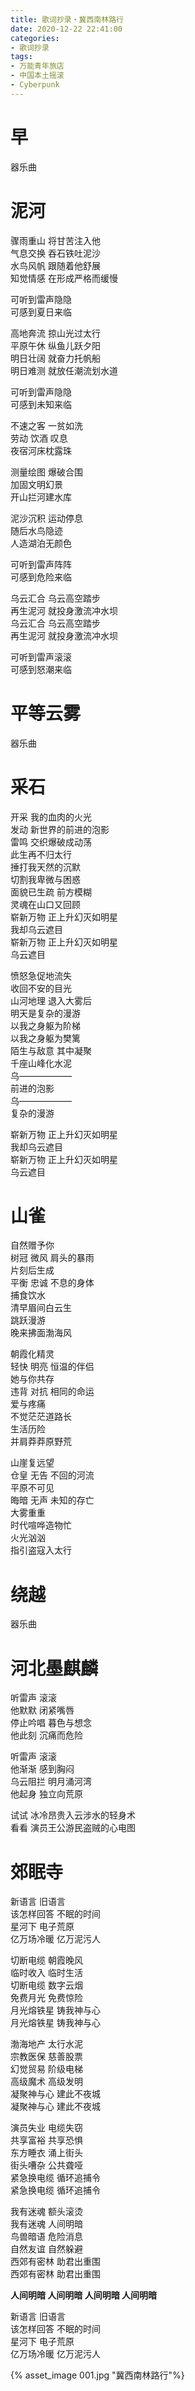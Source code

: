 ```yaml
---
title: 歌词抄录・冀西南林路行
date: 2020-12-22 22:41:00
categories: 
- 歌词抄录
tags: 
- 万能青年旅店
- 中国本土摇滚
- Cyberpunk
---
```


# 早

器乐曲

# 泥河

骤雨重山 将甘苦注入他  
气息交换 吞石铁吐泥沙  
水鸟风帆 跟随着他舒展  
知觉情感 在形成严格而缓慢

可听到雷声隐隐  
可感到夏日来临

高地奔流 掠山光过太行  
平原午休 纵鱼儿跃夕阳  
明日壮阔 就奋力托帆船  
明日难测 就放任潮流划水道

可听到雷声隐隐  
可感到未知来临  

不速之客 一贫如洗  
劳动 饮酒 叹息  
夜宿河床枕露珠

测量绘图 爆破合围  
加固文明幻景  
开山拦河建水库

泥沙沉积 运动停息  
随后水鸟隐迹  
人造湖泊无颜色

可听到雷声阵阵  
可感到危险来临

乌云汇合 乌云高空踏步  
再生泥河 就投身激流冲水坝  
乌云汇合 乌云高空踏步  
再生泥河 就投身激流冲水坝

可听到雷声滚滚  
可感到怒潮来临

# 平等云雾

器乐曲

# 采石

开采 我的血肉的火光  
发动 新世界的前进的泡影  
雷鸣 交织爆破成动荡  
此生再不归太行  
捶打我天然的沉默  
切割我卑微与困惑  
面貌已生疏 前方模糊  
灵魂在山口又回顾  
崭新万物 正上升幻灭如明星  
我却乌云遮目  
崭新万物 正上升幻灭如明星  
乌云遮目

愤怒急促地流失  
收回不安的目光  
山河地理 退入大雾后  
明天是复杂的漫游  
以我之身躯为阶梯  
以我之身躯为樊篱  
陌生与敌意 其中凝聚  
千座山峰化水泥  
乌——————  
前进的泡影  
乌——————  
复杂的漫游

崭新万物 正上升幻灭如明星  
我却乌云遮目  
崭新万物 正上升幻灭如明星  
乌云遮目

# 山雀

自然赠予你  
树冠 微风 肩头的暴雨  
片刻后生成  
平衡 忠诚 不息的身体  
捕食饮水  
清早眉间白云生  
跳跃漫游  
晚来拂面渤海风

朝霞化精灵  
轻快 明亮 恒温的伴侣  
她与你共存  
违背 对抗 相同的命运  
爱与疼痛  
不觉茫茫道路长  
生活历险  
并肩莽莽原野荒

山崖复远望  
仓皇 无告 不回的河流  
平原不可见  
晦暗 无声 未知的存亡  
大雾重重  
时代喧哗造物忙  
火光汹汹  
指引盗寇入太行

# 绕越

器乐曲

# 河北墨麒麟

听雷声 滚滚  
他默默 闭紧嘴唇  
停止吟唱 暮色与想念  
他此刻 沉痛而危险

听雷声 滚滚  
他渐渐 感到胸闷  
乌云阻拦 明月涌河湾  
他起身 独立向荒原

试试 冰冷昂贵入云涉水的轻身术  
看看 演员王公游民盗贼的心电图

# 郊眠寺

新语言 旧语言  
该怎样回答 不眠的时间  
星河下 电子荒原  
亿万场冷暖 亿万泥污人

切断电缆 朝霞晚风  
临时收入 临时生活  
切断电缆 数字云烟  
免费月光 免费惊险  
月光熔铁星 铸我神与心  
月光熔铁星 铸我神与心

渤海地产 太行水泥  
宗教医保 慈善股票  
幻觉贸易 阶级电梯  
高级魔术 高级发明  
凝聚神与心 建此不夜城  
凝聚神与心 建此不夜城

演员失业 电缆失窃  
共享富裕 共享恐惧  
东方睡衣 涌上街头  
街头嘈杂 公共聋哑  
紧急换电缆 循环追捕令  
紧急换电缆 循环追捕令

我有迷魂 额头滚烫  
我有迷魂 人间明暗  
鸟兽暗语 危险消息  
自然友谊 自然躲避  
西郊有密林 助君出重围  
西郊有密林 助君出重围

**人间明暗 人间明暗 人间明暗 人间明暗**  

新语言 旧语言  
该怎样回答 不眠的时间  
星河下 电子荒原  
亿万场冷暖 亿万泥污人

{% asset_image 001.jpg "冀西南林路行"%}